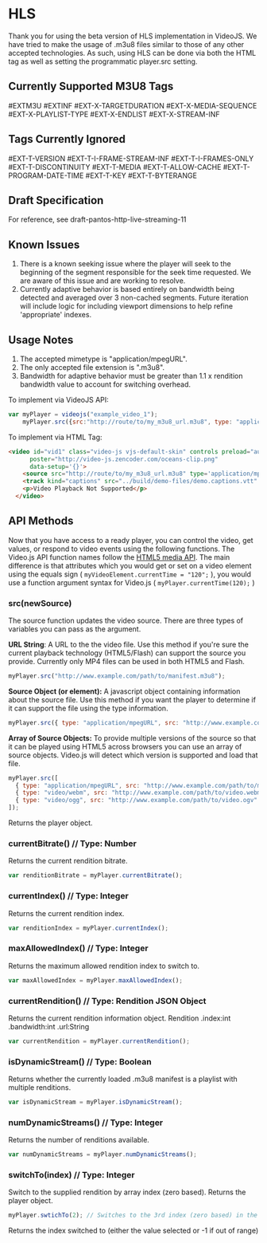 HLS
============
Thank you for using the beta version of HLS implementation in VideoJS. We have tried to make the usage of .m3u8 files similar to those of any other accepted technologies. As such, using HLS can be done via both the HTML <source> tag as well as setting the programmatic player.src setting.

Currently Supported M3U8 Tags
-----------
#EXTM3U
#EXTINF
#EXT-X-TARGETDURATION
#EXT-X-MEDIA-SEQUENCE
#EXT-X-PLAYLIST-TYPE
#EXT-X-ENDLIST
#EXT-X-STREAM-INF

Tags Currently Ignored
-----------
#EXT-T-VERSION
#EXT-T-I-FRAME-STREAM-INF
#EXT-T-I-FRAMES-ONLY
#EXT-T-DISCONTINUITY
#EXT-T-MEDIA
#EXT-T-ALLOW-CACHE
#EXT-T-PROGRAM-DATE-TIME
#EXT-T-KEY
#EXT-T-BYTERANGE

Draft Specification
-----------
For reference, see draft-pantos-http-live-streaming-11

Known Issues
-----------
1. There is a known seeking issue where the player will seek to the beginning of the segment responsible for the seek time requested. We are aware of this issue and are working to resolve.
2. Currently adaptive behavior is based entirely on bandwidth being detected and averaged over 3 non-cached segments. Future iteration will include logic for including viewport dimensions to help refine 'appropriate' indexes.

Usage Notes
-----------
1. The accepted mimetype is "application/mpegURL".
2. The only accepted file extension is ".m3u8".
3. Bandwidth for adaptive behavior must be greater than 1.1 x rendition bandwidth value to account for switching overhead.

To implement via VideoJS API:

```javascript
var myPlayer = videojs("example_video_1");
    myPlayer.src({src:"http://route/to/my_m3u8_url.m3u8", type: "application/mpegURL"});
```

To implement via HTML Tag:

```html
<video id="vid1" class="video-js vjs-default-skin" controls preload="auto" width="640" height="264"
      poster="http://video-js.zencoder.com/oceans-clip.png"
      data-setup='{}'>
    <source src="http://route/to/my_m3u8_url.m3u8" type='application/mpegURL'>
    <track kind="captions" src="../build/demo-files/demo.captions.vtt" srclang="en" label="English"></track><!-- Tracks need an ending tag thanks to IE9 -->
    <p>Video Playback Not Supported</p>
  </video>
```

API Methods
-----------
Now that you have access to a ready player, you can control the video, get values, or respond to video events using the following functions. The Video.js API function names follow the [HTML5 media API](http://www.w3.org/TR/html5/video.html). The main difference is that attributes which you would get or set on a video element using the equals sign ( `myVideoElement.currentTime = "120";` ), you would use a function argument syntax for Video.js ( `myPlayer.currentTime(120);` )

### src(newSource) ###
The source function updates the video source. There are three types of variables you can pass as the argument.

**URL String**: A URL to the the video file. Use this method if you're sure the current playback technology (HTML5/Flash) can support the source you provide. Currently only MP4 files can be used in both HTML5 and Flash.
```js
myPlayer.src("http://www.example.com/path/to/manifest.m3u8");
```

**Source Object (or element):** A javascript object containing information about the source file. Use this method if you want the player to determine if it can support the file using the type information.
```js
myPlayer.src({ type: "application/mpegURL", src: "http://www.example.com/path/to/manifest.m3u8" });
```

**Array of Source Objects:** To provide multiple versions of the source so that it can be played using HTML5 across browsers you can use an array of source objects. Video.js will detect which version is supported and load that file.
```js
myPlayer.src([
  { type: "application/mpegURL", src: "http://www.example.com/path/to/manifest.m3u8" },
  { type: "video/webm", src: "http://www.example.com/path/to/video.webm" },
  { type: "video/ogg", src: "http://www.example.com/path/to/video.ogv" }
]);
```

Returns the player object.

### currentBitrate() // Type: Number ###
Returns the current rendition bitrate.
```js
var renditionBitrate = myPlayer.currentBitrate();
```

### currentIndex() // Type: Integer ###
Returns the current rendition index.
```js
var renditionIndex = myPlayer.currentIndex();
```

### maxAllowedIndex() // Type: Integer ###
Returns the maximum allowed rendition index to switch to.
```js
var maxAllowedIndex = myPlayer.maxAllowedIndex();
```

### currentRendition() // Type: Rendition JSON Object ###
Returns the current rendition information object.
Rendition
    .index:int
    .bandwidth:int
    .url:String
```js
var currentRendition = myPlayer.currentRendition();
```

### isDynamicStream() // Type: Boolean ###
Returns whether the currently loaded .m3u8 manifest is a playlist with multiple renditions.
```js
var isDynamicStream = myPlayer.isDynamicStream();
```

### numDynamicStreams() // Type: Integer ###
Returns the number of renditions available.
```js
var numDynamicStreams = myPlayer.numDynamicStreams();
```

### switchTo(index) // Type: Integer ###
Switch to the supplied rendition by array index (zero based). Returns the player object.
```js
myPlayer.swtichTo(2); // Switches to the 3rd index (zero based) in the manifest array.
```

Returns the index switched to (either the value selected or -1 if out of range)



